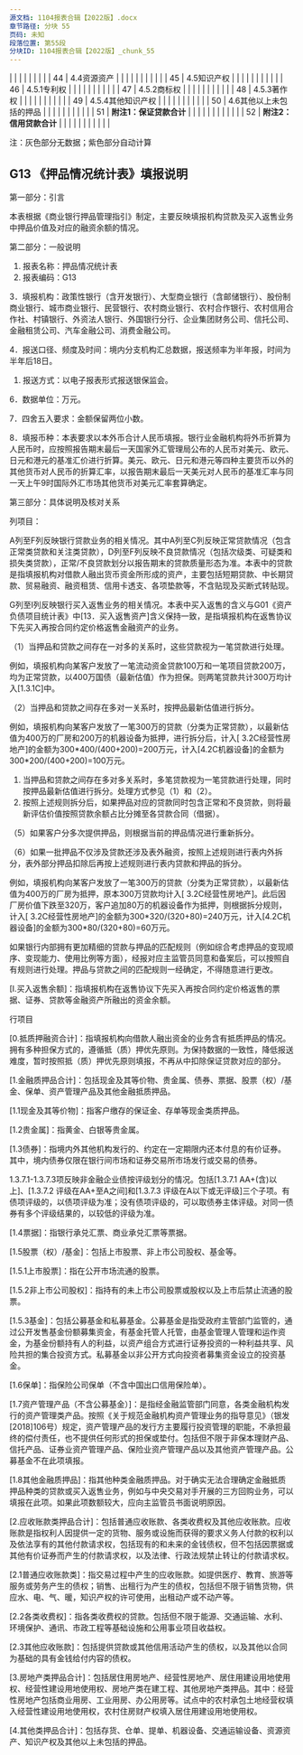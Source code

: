 ```yaml
---
源文档: 1104报表合辑【2022版】.docx
章节路径: 分块 55
页码: 未知
段落位置: 第55段
分块ID: 1104报表合辑【2022版】_chunk_55
---
```


|  |  |  |  |  |  |  |
| 44 | 4.4资源资产 |  |  |  |  |  |  |  |  |  |
| 45 | 4.5知识产权 |  |  |  |  |  |  |  |  |  |
| 46 | 4.5.1专利权 |  |  |  |  |  |  |  |  |  |
| 47 | 4.5.2商标权 |  |  |  |  |  |  |  |  |  |
| 48 | 4.5.3著作权 |  |  |  |  |  |  |  |  |  |
| 49 | 4.5.4其他知识产权 |  |  |  |  |  |  |  |  |  |
| 50 | 4.6其他以上未包括的押品 |  |  |  |  |  |  |  |  |  |
| 51 | **附注1：保证贷款合计** | |  |  |  |  |  |  |  |  |  |
| 52 | **附注2：信用贷款合计** | |  |  |  |  |  |  |  |  |  |

注：灰色部分无数据；紫色部分自动计算

## G13 《押品情况统计表》填报说明

第一部分：引言

本表根据《商业银行押品管理指引》制定，主要反映填报机构贷款及买入返售业务中押品价值及对应的融资余额的情况。

第二部分：一般说明

1. 报表名称：押品情况统计表
2. 报表编码：G13

3．填报机构：政策性银行（含开发银行）、大型商业银行（含邮储银行）、股份制商业银行、城市商业银行、民营银行、农村商业银行、农村合作银行、农村信用合作社、村镇银行、外资法人银行、外国银行分行、企业集团财务公司、信托公司、金融租赁公司、汽车金融公司、消费金融公司。

4．报送口径、频度及时间：境内分支机构汇总数据，报送频率为半年报，时间为半年后18日。

1. 报送方式：以电子报表形式报送银保监会。

6．数据单位：万元。

7．四舍五入要求：金额保留两位小数。

8．填报币种：本表要求以本外币合计人民币填报。银行业金融机构将外币折算为人民币时，应按照报告期末最后一天国家外汇管理局公布的人民币对美元、欧元、日元和港元的基准汇价进行折算。美元、欧元、日元和港元等四种主要货币以外的其他货币对人民币的折算汇率，以报告期末最后一天美元对人民币的基准汇率与同一天上午9时国际外汇市场其他货币对美元汇率套算确定。

第三部分：具体说明及核对关系

列项目：

A列至F列反映银行贷款业务的相关情况。其中A列至C列反映正常贷款情况（包含正常类贷款和关注类贷款），D列至F列反映不良贷款情况（包括次级类、可疑类和损失类贷款），正常/不良贷款划分以报告期末的贷款质量形态为准。本表中的贷款是指填报机构对借款人融出货币资金所形成的资产，主要包括短期贷款、中长期贷款、贸易融资、融资租赁、信用卡透支、各项垫款等，不含贴现及买断式转贴现。

G列至I列反映银行买入返售业务的相关情况。本表中买入返售的含义与G01《资产负债项目统计表》中[13．买入返售资产]含义保持一致，是指填报机构在返售协议下先买入再按合同约定价格返售金融资产的业务。

[A/D/G押品价值\_起始估值]:是指填报机构在签订贷款/买入返售合约时，对客户所提供的抵质押品价值进行初次评估的结果。按照《商业银行押品管理指引》第17条要求，商业银行应遵循客观、审慎原则，依据评估准则及相关规程、规范，明确各类押品的估值方法，并保持连续性。原则上，对于有活跃交易市场、有明确交易价格的押品，应参考市场价格确定押品价值。采用其他方法估值时，评估价值不能超过当前合理市场价格。

[B/E/H押品价值\_最新估值]:是指距报告期末最近一次的抵质押品评估价值。按照《商业银行押品管理指引》第18条要求，商业银行应根据不同押品的价值波动特性，合理确定价值重估频率，每年应至少重估一次。价格波动较大的押品应适当提高重估频率，有活跃交易市场的金融质押品应进行盯市估值。

[C/F贷款余额]:是指各类押品所对应的贷款余额情况。如押品与贷款无法一一对应，依据押品的最新估值对贷款余额按比例进行拆分。主要包括以下情形：

（1）当押品和贷款之间存在一对多的关系时，这些贷款视为一笔贷款进行处理。

例如，填报机构向某客户发放了一笔流动资金贷款100万和一笔项目贷款200万，均为正常贷款，以400万国债（最新估值）作为担保。则两笔贷款共计300万均计入[1.3.1C]中。

（2）当押品和贷款之间存在多对一关系时，按押品最新估值进行拆分。

例如，填报机构向某客户发放了一笔300万的贷款（分类为正常贷款），以最新估值为400万的厂房和200万的机器设备为抵押，进行拆分后，计入[ 3.2C经营性房地产]的金额为300\*400/(400+200)=200万元，计入[4.2C机器设备]的金额为300\*200/(400+200)=100万元。

1. 当押品和贷款之间存在多对多关系时，多笔贷款视为一笔贷款进行处理，同时按押品最新估值进行拆分。处理方式参见（1）和（2）。
2. 按照上述规则拆分后，如果押品对应的贷款同时包含正常和不良贷款，则将最新评估价值按照贷款余额占比分摊至各贷款合同（借据）。

（5）如果客户分多次提供押品，则根据当前的押品情况进行重新拆分。

（6）如果一批押品不仅涉及贷款还涉及表外融资，按照上述规则进行表内外拆分，表外部分押品扣除后再按上述规则进行表内贷款和押品的拆分。

例如，填报机构向某客户发放了一笔300万的贷款（分类为正常贷款），以最新估值为400万的厂房为抵押，原本300万贷款均计入[ 3.2C经营性房地产]。此后因厂房价值下跌至320万，客户追加80万的机器设备作为抵押，则根据拆分规则，计入[ 3.2C经营性房地产]的金额为300\*320/(320+80)=240万元，计入[4.2C机器设备]的金额为300\*80/(320+80)=60万元。

如果银行内部拥有更加精细的贷款与押品的匹配规则（例如综合考虑押品的变现顺序、变现能力、使用比例等方面），经报对应主监管员同意和备案后，可以按照自有规则进行处理。押品与贷款之间的匹配规则一经确定，不得随意进行更改。

[I.买入返售余额]：指填报机构在返售协议下先买入再按合同约定价格返售的票据、证券、贷款等金融资产所融出的资金余额。

行项目

[0.抵质押融资合计]：指填报机构向借款人融出资金的业务含有抵质押品的情况。拥有多种担保方式的，遵循抵（质）押优先原则。为保持数据的一致性，降低报送难度，暂时按照抵（质）押优先原则填报，不再从中扣除保证贷款对应的部分。

[1.金融质押品合计]：包括现金及其等价物、贵金属、债券、票据、股票（权）/基金、保单、资产管理产品及其他金融抵质押品。

[1.1现金及其等价物]：指客户缴存的保证金、存单等现金类质押品。

[1.2贵金属]：指黄金、白银等贵金属。

[1.3债券]：指境内外其他机构发行的、约定在一定期限内还本付息的有价证券。其中，境内债券仅限在银行间市场和证券交易所市场发行或交易的债券。

[1.3.1 国债]:指中华人民共和国财政部代表中央政府发行的以人民币支付的国家公债，包括具有实物券面的有纸国债和没有实物券面的记账式国债。

[1.3.2 地方政府债]:指有财政收入的中央财政代理发行或地方政府自主发行的债券，包括地方政府一般债券和地方政府专项债券。该类债券也可由中央财政代理发行。

[1.3.3 央票]:指中国人民银行为调节商业银行超额准备金而向银行发行的短期债务凭证。

[1.3.4 政策性金融债]:指国家开发银行、中国进出口银行和中国农业发展银行在全国银行间债券市场、沪深交易所、商业银行柜台市场等公开交易场所发行的、按约定还本付息的金融债券。

[1.3.5 政府机构债券]:是指境内的汇金公司、铁路总公司、以及原铁道部等政府支持机构发行的债券。

[1.3.6 商业性金融债]:是指境内金融机构发行的债券。包括：（1）商业银行普通金融债、混合资本债、二级资本工具等；（2）证券公司、保险公司、财务公司、融资租赁公司、资产管理公司发行的债券；（3）金融企业短期融资券等。

[1.3.7 非金融企业债]:是指境内非金融企业所发行的债券。包括企业债，公司债，以及短期融资券、中期票据等的企业债务融资工具。

1.3.7.1-1.3.7.3项反映非金融企业债按评级划分的情况。包括[1.3.7.1 AA+(含)以上]、[1.3.7.2 评级在AA+至A之间]和[1.3.7.3 评级在A以下或无评级]三个子项。有债项评级的，以债项评级为准；没有债项评级的，可以取债券主体评级。对同一债券有多个评级结果的，以较低的评级为准。

[1.3.8 其他债券]:指其他以上未包括债券，包括资产支持证券、外国债券等。

[1.4票据]：指银行承兑汇票、商业承兑汇票等票据。

[1.5股票（权）/基金]：包括上市股票、非上市公司股权、基金等。

[1.5.1上市股票]：指在公开市场流通的股票。

[1.5.2非上市公司股权]：指持有的未上市公司股票或股权以及上市后禁止流通的股票。

[1.5.3基金]：包括公募基金和私募基金。公募基金是指受政府主管部门监管的，通过公开发售基金份额募集资金，有基金托管人托管，由基金管理人管理和运作资金，为基金份额持有人的利益，以资产组合方式进行证券投资的一种利益共享、风险共担的集合投资方式。私募基金以非公开方式向投资者募集资金设立的投资基金。

[1.6保单]：指保险公司保单（不含中国出口信用保险单）。

[1.7资产管理产品（不含公募基金）]：是指经金融监管部门同意，各类金融机构发行的资产管理类产品。按照《关于规范金融机构资产管理业务的指导意见》（银发[2018]106号）规定，资产管理产品的发行方主要履行投资管理的职能，不承担最终的偿付责任，也不提供任何形式的担保或垫付。包括但不限于非保本理财产品、信托产品、证券业资产管理产品、保险业资产管理产品以及其他资产管理产品。公募基金不在此项填报。

[1.8其他金融质押品]：指其他种类金融质押品。对于确实无法合理确定金融抵质押品种类的贷款或买入返售业务，例如与中央交易对手开展的三方回购业务，可以填报在此项。如果此项数额较大，应向主监管员书面说明原因。

[2.应收账款类押品合计]：包括普通应收账款、各类收费权及其他应收账款。应收账款是指权利人因提供一定的货物、服务或设施而获得的要求义务人付款的权利以及依法享有的其他付款请求权，包括现有的和未来的金钱债权，但不包括因票据或其他有价证券而产生的付款请求权，以及法律、行政法规禁止转让的付款请求权。

[2.1普通应收账款类]：指交易过程中产生的应收账款。如提供医疗、教育、旅游等服务或劳务产生的债权；销售、出租行为产生的债权，包括但不限于销售货物，供应水、电、气、暖，知识产权的许可使用，出租动产或不动产等。

[2.2各类收费权]：指各类收费权的贷款。包括但不限于能源、交通运输、水利、环境保护、通讯、市政工程等基础设施和公用事业项目收益权。

[2.3其他应收账款]：包括提供贷款或其他信用活动产生的债权，以及其他以合同为基础的具有金钱给付内容的债权。

[3.房地产类押品合计]：包括居住用房地产、经营性房地产、居住用建设用地使用权、经营性建设用地使用权、房地产类在建工程、其他房地产类押品。其中：经营性房地产包括商业用房、工业用房、办公用房等。试点中的农村承包土地经营权填入经营性建设用地使用权，农村住房财产权填入居住用建设用地使用权。

[4.其他类押品合计]：包括存货、仓单、提单、机器设备、交通运输设备、资源资产、知识产权及其他以上未包括的押品。